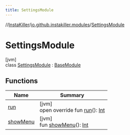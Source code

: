 ```yaml
---
title: SettingsModule
---
```

//[InstaKiller](../../../index.html)/[io.github.instakiller.modules](../index.html)/[SettingsModule](index.html)



# SettingsModule



[jvm]\
class [SettingsModule](index.html) : [BaseModule](../-base-module/index.html)



## Functions


| Name | Summary |
|---|---|
| [run](run.html) | [jvm]<br>open override fun [run](run.html)(): [Int](https://kotlinlang.org/api/latest/jvm/stdlib/kotlin/-int/index.html) |
| [showMenu](../-base-module/show-menu.html) | [jvm]<br>fun [showMenu](../-base-module/show-menu.html)(): [Int](https://kotlinlang.org/api/latest/jvm/stdlib/kotlin/-int/index.html) |

